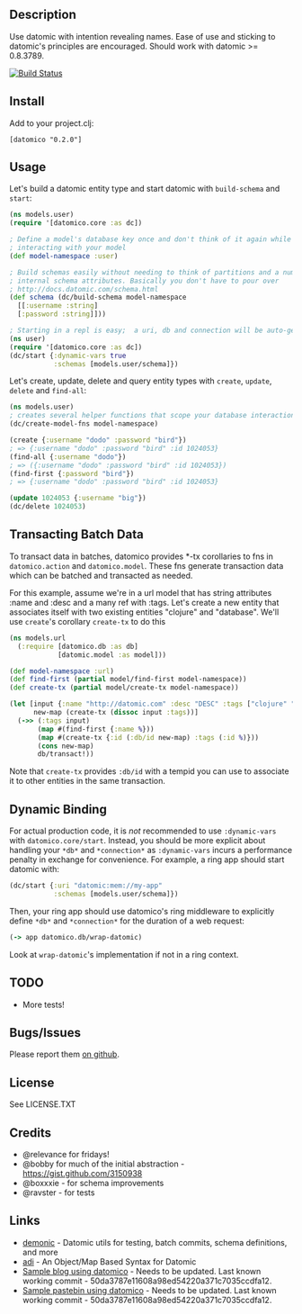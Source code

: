 ## Description

Use datomic with intention revealing names. Ease of use and sticking to datomic's principles are
encouraged. Should work with datomic >= 0.8.3789.

[![Build Status](https://travis-ci.org/cldwalker/datomico.png?branch=master)](https://travis-ci.org/cldwalker/datomico)

## Install

Add to your project.clj:

    [datomico "0.2.0"]

## Usage

Let's build a datomic entity type and start datomic with `build-schema` and `start`:

```clojure
(ns models.user)
(require '[datomico.core :as dc])

; Define a model's database key once and don't think of it again while
; interacting with your model
(def model-namespace :user)

; Build schemas easily without needing to think of partitions and a number of
; internal schema attributes. Basically you don't have to pour over
; http://docs.datomic.com/schema.html
(def schema (dc/build-schema model-namespace
  [[:username :string]
  [:password :string]]))

; Starting in a repl is easy;  a uri, db and connection will be auto-generated
(ns user)
(require '[datomico.core :as dc])
(dc/start {:dynamic-vars true
           :schemas [models.user/schema]})
```

Let's create, update, delete and query entity types with `create`, `update`, `delete` and `find-all`:

```clojure
(ns models.user)
; creates several helper functions that scope your database interaction to the model.
(dc/create-model-fns model-namespace)

(create {:username "dodo" :password "bird"})
; => {:username "dodo" :password "bird" :id 1024053}
(find-all {:username "dodo"})
; => ({:username "dodo" :password "bird" :id 1024053})
(find-first {:password "bird"})
; => {:username "dodo" :password "bird" :id 1024053}

(update 1024053 {:username "big"})
(dc/delete 1024053)
```

## Transacting Batch Data

To transact data in batches, datomico provides *-tx corollaries to fns in `datomico.action` and
`datomico.model`. These fns generate transaction data which can be batched and transacted as needed.

For this example, assume we're in a url model that has string attributes :name and :desc and a many ref with :tags.
Let's create a new entity that associates itself with two existing entities "clojure" and "database". We'll use
`create`'s corollary `create-tx` to do this

```clojure
(ns models.url
  (:require [datomico.db :as db]
            [datomic.model :as model]))

(def model-namespace :url)
(def find-first (partial model/find-first model-namespace))
(def create-tx (partial model/create-tx model-namespace))

(let [input {:name "http://datomic.com" :desc "DESC" :tags ["clojure" "database"]}
      new-map (create-tx (dissoc input :tags))]
  (->> (:tags input)
       (map #(find-first {:name %}))
       (map #(create-tx {:id (:db/id new-map) :tags (:id %)}))
       (cons new-map)
       db/transact!))
```

Note that `create-tx` provides `:db/id` with a tempid you can use to associate it to other entities
in the same transaction.

## Dynamic Binding

For actual production code, it is *not* recommended to use `:dynamic-vars` with
`datomico.core/start`. Instead, you should be more explicit about handling your `*db*` and
`*connection*` as `:dynamic-vars` incurs a performance penalty in exchange for convenience. For
example, a ring app should start datomic with:

```clojure
(dc/start {:uri "datomic:mem://my-app"
           :schemas [models.user/schema]})
```

Then, your ring app should use datomico's ring middleware to
explicitly define `*db*` and `*connection*` for the duration of a web request:

```clojure
(-> app datomico.db/wrap-datomic)
```

Look at `wrap-datomic`'s implementation if not in a ring context.

## TODO
* More tests!

## Bugs/Issues

Please report them [on github](http://github.com/cldwalker/datomico/issues).

## License

See LICENSE.TXT

## Credits
* @relevance for fridays!
* @bobby for much of the initial abstraction - https://gist.github.com/3150938
* @boxxxie - for schema improvements
* @ravster - for tests

## Links
* [demonic](https://github.com/zololabs/demonic) - Datomic utils for testing, batch commits, schema definitions, and more
* [adi](https://github.com/zcaudate/adi) - An Object/Map Based Syntax for Datomic
* [Sample blog using datomico](https://github.com/cldwalker/datomic-noir-blog) - Needs to be
  updated. Last known working commit - 50da3787e11608a98ed54220a371c7035ccdfa12.
* [Sample pastebin using datomico](https://github.com/cldwalker/datomic-refheap) - Needs to be
  updated. Last known working commit - 50da3787e11608a98ed54220a371c7035ccdfa12.
